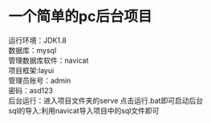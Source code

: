 # 一个简单的pc后台项目

运行环境：JDK1.8 <br>数据库：mysql <br>管理数据库软件：navicat <br>项目框架:layui <br>
管理员账号：admin <br>
密码：asd123<br>
后台运行：进入项目文件夹的serve 点击运行.bat即可启动后台<br>
sql的导入:利用navicat导入项目中的sql文件即可
